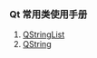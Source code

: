 ### Qt 常用类使用手册

1. [QStringList](https://github.com/liliangCS/qt_code/blob/main/QStringList.md)
2. [QString](https://github.com/liliangCS/qt_code/blob/main/QString.md)
